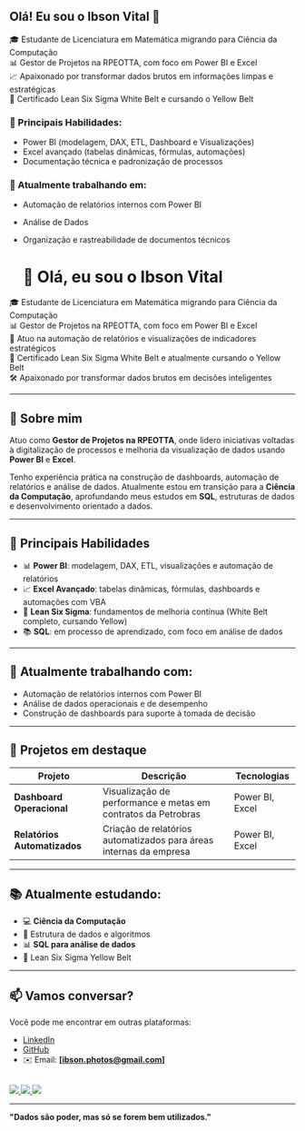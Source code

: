 ## Olá! Eu sou o Ibson Vital 👋

🎓 Estudante de Licenciatura em Matemática migrando para Ciência da Computação  
📊 Gestor de Projetos na RPEOTTA, com foco em Power BI e Excel  
📈 Apaixonado por transformar dados brutos em informações limpas e estratégicas  
🧠 Certificado Lean Six Sigma White Belt e cursando o Yellow Belt  


### 💼 Principais Habilidades:
- Power BI (modelagem, DAX, ETL, Dashboard e Visualizações)
- Excel avançado (tabelas dinâmicas, fórmulas, automações)
- Documentação técnica e padronização de processos

### 🚀 Atualmente trabalhando em:
- Automação de relatórios internos com Power BI
- Análise de Dados
- Organização e rastreabilidade de documentos técnicos


  # 👋 Olá, eu sou o Ibson Vital

🎓 Estudante de Licenciatura em Matemática migrando para Ciência da Computação  
📊 Gestor de Projetos na RPEOTTA, com foco em Power BI e Excel  
📁 Atuo na automação de relatórios e visualizações de indicadores estratégicos  
🧠 Certificado Lean Six Sigma White Belt e atualmente cursando o Yellow Belt  
🛠️ Apaixonado por transformar dados brutos em decisões inteligentes

---

## 🚀 Sobre mim

Atuo como **Gestor de Projetos na RPEOTTA**, onde lidero iniciativas voltadas à digitalização de processos e melhoria da visualização de dados usando **Power BI** e **Excel**.

Tenho experiência prática na construção de dashboards, automação de relatórios e análise de dados. Atualmente estou em transição para a **Ciência da Computação**, aprofundando meus estudos em **SQL**, estruturas de dados e desenvolvimento orientado a dados.

---

## 🧰 Principais Habilidades

- 📊 **Power BI**: modelagem, DAX, ETL, visualizações e automação de relatórios
- 📈 **Excel Avançado**: tabelas dinâmicas, fórmulas, dashboards e automações com VBA
- 🧠 **Lean Six Sigma**: fundamentos de melhoria contínua (White Belt completo, cursando Yellow)
- 📚 **SQL**: em processo de aprendizado, com foco em análise de dados

---

## 💼 Atualmente trabalhando com:

- Automação de relatórios internos com Power BI
- Análise de dados operacionais e de desempenho
- Construção de dashboards para suporte à tomada de decisão

---

## 📂 Projetos em destaque

| Projeto | Descrição | Tecnologias |
|--------|-----------|-------------|
| **Dashboard Operacional** | Visualização de performance e metas em contratos da Petrobras | Power BI, Excel |
| **Relatórios Automatizados** | Criação de relatórios automatizados para áreas internas da empresa | Power BI, Excel | Desenvolvimento de consultas e dashboards integrados a bases relacionais | Power BI |

---

## 📚 Atualmente estudando:

- 💻 **Ciência da Computação**
- 📘 Estrutura de dados e algoritmos
- 📊 **SQL para análise de dados**
- 🧠 Lean Six Sigma Yellow Belt

---

## 📫 Vamos conversar?

Você pode me encontrar em outras plataformas:

- [LinkedIn](https://www.linkedin.com/in/ibson-vital)  
- [GitHub](https://github.com/ibsonvital)  
- ✉️ Email: **[ibson.photos@gmail.com]**

##
 
<div>
<a href="https://www.linkedin.com/in/ibson-vital-530540261/" target="_blank">
  <img src="https://img.shields.io/badge/LinkedIn-0077B5?style=for-the-badge&logo=linkedin&logoColor=white">
</a>
<a href="https://www.instagram.com/ibson_biersack/" target="_blank">
  <img src="https://img.shields.io/badge/Instagram-E4405F?style=for-the-badge&logo=instagram&logoColor=white">
</a>
<a href="mailto:ibson.photos@gmail.com" target="_blank">
  <img src="https://img.shields.io/badge/E--mail-D14836?style=for-the-badge&logo=gmail&logoColor=white">
</a>


---

**"Dados são poder, mas só se forem bem utilizados."**